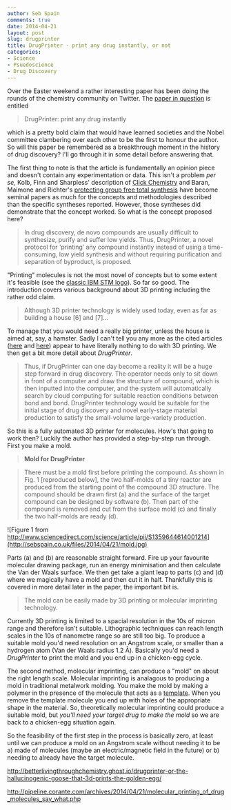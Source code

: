 ```yaml
---
author: Seb Spain
comments: true
date: 2014-04-21
layout: post
slug: drugprinter
title: DrugPrinter - print any drug instantly, or not
categories:
- Science
- Psuedoscience
- Drug Discovery
---
```



Over the Easter weekend a rather interesting paper has been doing the rounds of the chemistry community on Twitter. The [paper in question](http://www.sciencedirect.com/science/article/pii/S1359644614001214) is entitled

>	DrugPrinter: print any drug instantly

which is a pretty bold claim that would have learned societies and the Nobel committee clambering over each other to be the first to honour the author. So will this paper be remembered as a breakthrough moment in the history of drug discovery? I'll go through it in some detail before answering that.

The first thing to note is that the article is fundamentally an opinion piece and doesn't contain any experimentation or data. This isn't a problem *per se*, Kolb, Finn and Sharpless' description of [Click Chemistry](http://onlinelibrary.wiley.com/doi/10.1002/1521-3773\(20010601\)40:11%3C2004::AID-ANIE2004%3E3.0.CO;2-5/abstract) and Baran, Maimone and Richter's [protecting group free total synthesis](http://www.nature.com/nature/journal/v446/n7134/full/nature05569.html) have become seminal papers as much for the concepts and methodologies described than the specific syntheses reported. However, those syntheses did demonstrate that the concept worked. So what is the concept proposed here?

>In drug discovery, de novo compounds are usually difficult to synthesize, purify and suffer low yields. Thus, DrugPrinter, a novel protocol for ‘printing’ any compound instantly instead of using a time-consuming, low yield synthesis and without requiring purification and separation of byproduct, is proposed.

"Printing" molecules is not the most novel of concepts but to some extent it's feasible (see the [classic IBM STM logo](http://researcher.ibm.com/researcher/files/us-flinte/stm10.jpg)). So far so good. The introduction covers various background about 3D printing including the rather odd claim.

>Although 3D printer technology is widely used today, even as far as building a house [6] and [7]...

To manage that you would need a really big printer, unless the house is aimed at, say, a hamster. Sadly I can't tell you any more as the cited articles ([here](http://circ.ahajournals.org/content/127/1/e6) and [here](http://www.sciencedirect.com/science/article/pii/S2211802013000235)) appear to have literally nothing to do with 3D printing. We then get a bit more detail about *DrugPrinter*.

> Thus, if DrugPrinter can one day become a reality it will be a huge step forward in drug discovery. The operator needs only to sit down in front of a computer and draw the structure of compound, which is then inputted into the computer, and the system will automatically search by cloud computing for suitable reaction conditions between bond and bond. DrugPrinter technology would be suitable for the initial stage of drug discovery and novel early-stage material production to satisfy the small-volume large-variety production.

So this is a fully automated 3D printer for molecules. How's that going to work then? Luckily the author has provided a step-by-step run through. First you make a mold.

>**Mold for DrugPrinter**

>There must be a mold first before printing the compound. As shown in Fig. 1 [reproduced below], the two half-molds of a tiny reactor are produced from the starting point of the compound 3D structure. The compound should be drawn first (a) and the surface of the target compound can be designed by software (b). Then part of the compound is removed and cut from the surface mold (c) and finally the two half-molds are ready (d).

![Figure 1 from http://www.sciencedirect.com/science/article/pii/S1359644614001214](http://sebspain.co.uk/files/2014/04/21/mold.jpg)

Parts (a) and (b) are reasonable straight forward. Fire up your favourite molecular drawing package, run an energy minimisation and then calculate the Van der Waals surface. We then get take a giant leap to parts (c) and (d) where we magically have a mold and then cut it in half. Thankfully this is covered in more detail later in the paper, the important bit is.

>The mold can be easily made by 3D printing or molecular imprinting technology.

Currently 3D printing is limited to a spacial resolution in the 10s of micron range and therefore isn't suitable. Lithographic techniques can reach length scales in the 10s of nanometre range so are still too big. To produce a suitable mold you'd need resolution on an Angstrom scale, or smaller than a hydrogen atom (Van der Waals radius 1.2 &#8491;). Basically you'd need a *DrugPrinter* to print the mold and you end up in a chicken-egg cycle.

The second method, molecular imprinting, can produce a "mold" on about the right length scale. Molecular imprinting is analagous to producing a mold in traditional metalwork molding. You make the mold by making a polymer in the presence of the molecule that acts as a [template](http://en.wikipedia.org/wiki/Pattern_\(casting\)). When you remove the template molecule you end up with holes of the appropriate shape in the material. So, theoretically molecular imprinting could produce a suitable mold, but *you'll need your target drug to make the mold* so we are back to a chicken-egg situation again.

So the feasibility of the first step in the process is basically zero, at least until we can produce a mold on an Angstrom scale without needing it to be a) made of molecules (maybe an electric/magnetic field in the future) or b) needing to already have the target molecule.


<!-- Lee Cronin then gets a mention .

>A world-leading group led by Lee Cronin has made advances with the technology named ‘Chemputer’ [25], [26], [27], [28] and [29]. However, it is different to our concept. We specifically address the detail of how to pick up each atom and react. We also disagree that it is possible for anyone to simply download the software (app) from the internet and use it to print one's own drug. It is not feasible and should be illegal in the future.

I'm familiar with Lee's work, and some of my colleagues collaborate with him. His ideas are considered somewhat  -->








http://betterlivingthroughchemistry.ghost.io/drugprinter-or-the-hallucinogenic-goose-that-3d-prints-the-golden-egg/

http://pipeline.corante.com/archives/2014/04/21/molecular_printing_of_drug_molecules_say_what.php

